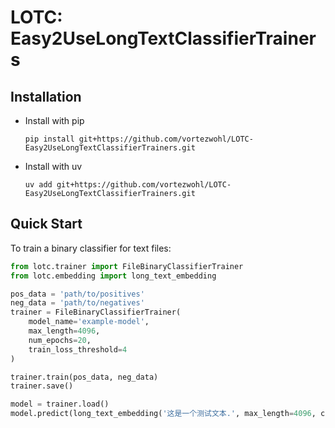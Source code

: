 # LOTC: Easy2UseLongTextClassifierTrainers

## Installation

- Install with pip

    ```
    pip install git+https://github.com/vortezwohl/LOTC-Easy2UseLongTextClassifierTrainers.git
    ```

- Install with uv

    ```
    uv add git+https://github.com/vortezwohl/LOTC-Easy2UseLongTextClassifierTrainers.git
    ```

## Quick Start

To train a binary classifier for text files:

```python
from lotc.trainer import FileBinaryClassifierTrainer
from lotc.embedding import long_text_embedding

pos_data = 'path/to/positives'
neg_data = 'path/to/negatives'
trainer = FileBinaryClassifierTrainer(
    model_name='example-model',
    max_length=4096,
    num_epochs=20,
    train_loss_threshold=4
)

trainer.train(pos_data, neg_data)
trainer.save()

model = trainer.load()
model.predict(long_text_embedding('这是一个测试文本.', max_length=4096, chunk_size=256)[1])
```
